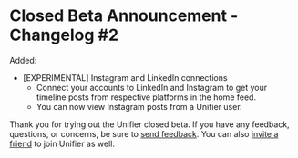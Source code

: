 # Closed Beta Announcement - Changelog #2

Added:

- [EXPERIMENTAL] Instagram and LinkedIn connections
    - Connect your accounts to LinkedIn and Instagram to get your timeline posts from respective platforms in the home feed.
    - You can now view Instagram posts from a Unifier user.

Thank you for trying out the Unifier closed beta. If you have any feedback, questions, or concerns,
be sure to <a href="/settings/feedback">send feedback</a>. You can also <a href="/settings/invite">invite a friend</a> to join Unifier as well.